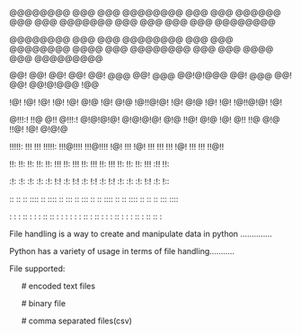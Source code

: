 ﻿
@@@@@@@@  @@@  @@@       @@@@@@@@     @@@  @@@   @@@@@@   @@@  @@@  @@@@@@@   @@@       @@@  @@@  @@@   @@@@@@@@

@@@@@@@@  @@@  @@@       @@@@@@@@     @@@  @@@  @@@@@@@@  @@@@ @@@  @@@@@@@@  @@@       @@@  @@@@ @@@  @@@@@@@@@

@@!       @@!  @@!       @@!          @@!  @@@  @@!  @@@  @@!@!@@@  @@!  @@@  @@!       @@!  @@!@!@@@  !@@

!@!       !@!  !@!       !@!          !@!  @!@  !@!  @!@  !@!!@!@!  !@!  @!@  !@!       !@!  !@!!@!@!  !@!

@!!!:!    !!@  @!!       @!!!:!       @!@!@!@!  @!@!@!@!  @!@ !!@!  @!@  !@!  @!!       !!@  @!@ !!@!  !@! @!@!@

!!!!!:    !!!  !!!       !!!!!:       !!!@!!!!  !!!@!!!!  !@!  !!!  !@!  !!!  !!!       !!!  !@!  !!!  !!! !!@!!

!!:       !!:  !!:       !!:          !!:  !!!  !!:  !!!  !!:  !!!  !!:  !!!  !!:       !!:  !!:  !!!  :!!   !!:

:!:       :!:   :!:      :!:          :!:  !:!  :!:  !:!  :!:  !:!  :!:  !:!   :!:      :!:  :!:  !:!  :!:   !::

::        ::   :: ::::   :: ::::     ::   :::  ::   :::   ::   ::   :::: ::   :: ::::   ::   ::   ::   ::: ::::

:        :    : :: : :  : :: ::       :   : :   :   : :  ::    :   :: :  :   : :: : :  :    ::    :    :: :: :



File handling is a way to create and manipulate data in python ..............

Python has a variety of usage in terms of file handling...........


File supported:

`	`# encoded text files

`	`# binary file

`	`# comma separated files(csv)
